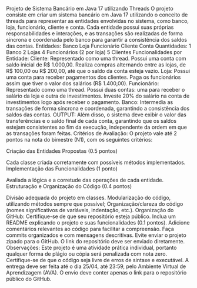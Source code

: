Projeto de Sistema Bancário em Java 17 utilizando Threads
O projeto consiste em criar um sistema bancário em Java 17 utilizando o conceito de threads para representar as entidades envolvidas no sistema, como banco, loja, funcionário, cliente e conta. Cada entidade possui suas próprias responsabilidades e interações, e as transações são realizadas de forma síncrona e coordenada pelo banco para garantir a consistência dos saldos das contas.
Entidades:
Banco
Loja
Funcionário
Cliente
Conta
Quantidades:
1 Banco
2 Lojas
4 Funcionários (2 por loja)
5 Clientes
Funcionalidades por Entidade:
Cliente:
Representado como uma thread.
Possui uma conta com saldo inicial de R$ 1.000,00.
Realiza compras alternando entre as lojas, de R$ 100,00 ou R$ 200,00, até que o saldo da conta esteja vazio.
Loja:
Possui uma conta para receber pagamentos dos clientes.
Paga os funcionários assim que tiver o valor dos salários (R$ 1.400,00).
Funcionário:
Representado como uma thread.
Possui duas contas: uma para receber o salário da loja e outra de investimentos.
Investe 20% do salário na conta de investimentos logo após receber o pagamento.
Banco:
Intermedia as transações de forma síncrona e coordenada, garantindo a consistência dos saldos das contas.
OUTPUT:
Além disso, o sistema deve exibir o valor das transferências e o saldo final de cada conta, garantindo que os saldos estejam consistentes ao fim da execução, independente da ordem em que as transações foram feitas.
Critérios de Avaliação:
O projeto vale até 2 pontos na nota do bimestre (N1), com os seguintes critérios:

Criação das Entidades Propostas (0.5 pontos)

Cada classe criada corretamente com possíveis métodos implementados.
Implementação das Funcionalidades (1 ponto)

Avaliada a lógica e a corretude das operações de cada entidade.
Estruturação e Organização do Código (0.4 pontos)

Divisão adequada do projeto em classes.
Modularização do código, utilizando métodos sempre que possível;
Organização/clareza do código (nomes significativos de variáveis, indentação, etc.).
Organização do GitHub:
Certifique-se de que seu repositório esteja público.
Inclua um README explicando o projeto e suas funcionalidades (0.1 pontos).
Adicione comentários relevantes ao código para facilitar a compreensão.
Faça commits organizados e com mensagens descritivas.
Evite enviar o projeto zipado para o GitHub. O link do repositório deve ser enviado diretamente.
Observações:
Este projeto é uma atividade prática individual, portanto qualquer forma de plágio ou cópia será penalizada com nota zero.
Certifique-se de que o código seja livre de erros de sintaxe e executável.
A entrega deve ser feita até o dia 25/04, até 23:59, pelo Ambiente Virtual de Aprendizagem (AVA).
O envio deve conter apenas o link para o repositório público do GitHub.
